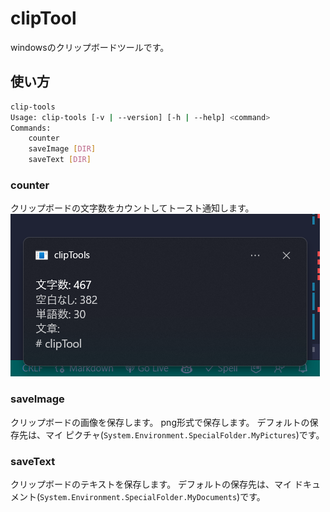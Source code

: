 # clipTool

windowsのクリップボードツールです。

## 使い方

```sh
clip-tools
Usage: clip-tools [-v | --version] [-h | --help] <command>
Commands:
    counter
    saveImage [DIR]
    saveText [DIR]
```

### counter

クリップボードの文字数をカウントしてトースト通知します。
![counter](./images/counter.png)

### saveImage

クリップボードの画像を保存します。
png形式で保存します。
デフォルトの保存先は、マイ ピクチャ(`System.Environment.SpecialFolder.MyPictures`)です。

### saveText

クリップボードのテキストを保存します。
デフォルトの保存先は、マイ ドキュメント(`System.Environment.SpecialFolder.MyDocuments`)です。
